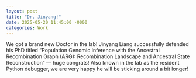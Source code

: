 ```yaml
---
layout: post
title: "Dr. Jinyang!"
date: 2025-05-20 11:45:00 -0000
categories: Work
---
```


We got a brand new Doctor in the lab! 
Jinyang Liang successfully defended his PhD titled “Population Genomic Inference with the Ancestral Recombination Graph (ARG): Recombination Landscape and Ancestral State Reconstruction” — huge congrats! Also known in the lab as the resident Python debugger, we are very happy he will be sticking around a bit longer!
